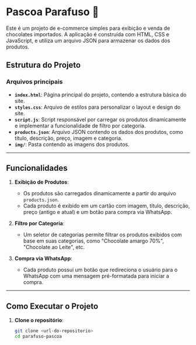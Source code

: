 # Pascoa Parafuso 🍫

Este é um projeto de e-commerce simples para exibição e venda de chocolates importados. A aplicação é construída com HTML, CSS e JavaScript, e utiliza um arquivo JSON para armazenar os dados dos produtos.

## Estrutura do Projeto

### Arquivos principais

- **`index.html`**: Página principal do projeto, contendo a estrutura básica do site.
- **`styles.css`**: Arquivo de estilos para personalizar o layout e design do site.
- **`script.js`**: Script responsável por carregar os produtos dinamicamente e implementar a funcionalidade de filtro por categoria.
- **`products.json`**: Arquivo JSON contendo os dados dos produtos, como título, descrição, preço, imagem e categoria.
- **`img/`**: Pasta contendo as imagens dos produtos.

---

## Funcionalidades

1. **Exibição de Produtos**:
   - Os produtos são carregados dinamicamente a partir do arquivo `products.json`.
   - Cada produto é exibido em um cartão com imagem, título, descrição, preço (antigo e atual) e um botão para compra via WhatsApp.

2. **Filtro por Categoria**:
   - Um seletor de categorias permite filtrar os produtos exibidos com base em suas categorias, como "Chocolate amargo 70%", "Chocolate ao Leite", etc.

3. **Compra via WhatsApp**:
   - Cada produto possui um botão que redireciona o usuário para o WhatsApp com uma mensagem pré-formatada para iniciar a compra.

---

## Como Executar o Projeto

1. **Clone o repositório**:
   ```bash
   git clone <url-do-repositorio>
   cd parafuso-pascoa
